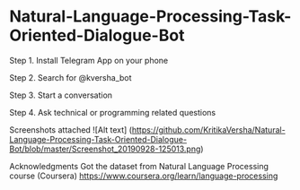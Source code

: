 # Natural-Language-Processing-Task-Oriented-Dialogue-Bot

Step 1. Install Telegram App on your phone

Step 2. Search for @kversha_bot

Step 3. Start a conversation

Step 4. Ask technical or programming related questions

Screenshots attached
![Alt text]
(https://github.com/KritikaVersha/Natural-Language-Processing-Task-Oriented-Dialogue-Bot/blob/master/Screenshot_20190928-125013.png)





Acknowledgments
Got the dataset from Natural Language Processing course (Coursera) https://www.coursera.org/learn/language-processing
